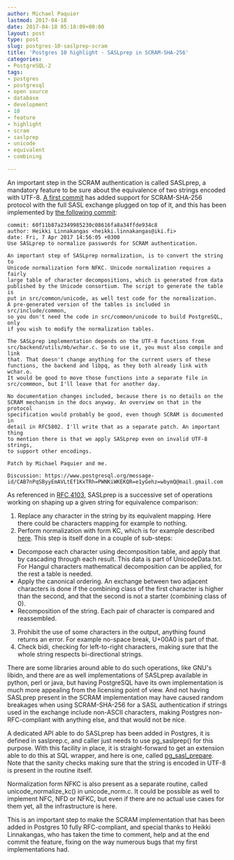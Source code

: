 ```yaml
---
author: Michael Paquier
lastmod: 2017-04-18
date: 2017-04-18 05:18:09+00:00
layout: post
type: post
slug: postgres-10-saslprep-scram
title: 'Postgres 10 highlight - SASLprep in SCRAM-SHA-256'
categories:
- PostgreSQL-2
tags:
- postgres
- postgresql
- open source
- database
- development
- 10
- feature
- highlight
- scram
- saslprep
- unicode
- equivalent
- combining

---
```


An important step in the SCRAM authentication is called SASLprep, a mandatory
feature to be sure about the equivalence of two strings encoded with UTF-8.
[A first commit]( http://git.postgresql.org/pg/commitdiff/818fd4a67d610991757b610755e3065fb99d80a5)
has added support for SCRAM-SHA-256 protocol with the full SASL exchange
plugged on top of it, and this has been implemented by
[the following commit](http://git.postgresql.org/pg/commitdiff/60f11b87a2349985230c08616fa8a34ffde934c8):

    commit: 60f11b87a2349985230c08616fa8a34ffde934c8
    author: Heikki Linnakangas <heikki.linnakangas@iki.fi>
    date: Fri, 7 Apr 2017 14:56:05 +0300
    Use SASLprep to normalize passwords for SCRAM authentication.

    An important step of SASLprep normalization, is to convert the string to
    Unicode normalization form NFKC. Unicode normalization requires a fairly
    large table of character decompositions, which is generated from data
    published by the Unicode consortium. The script to generate the table is
    put in src/common/unicode, as well test code for the normalization.
    A pre-generated version of the tables is included in src/include/common,
    so you don't need the code in src/common/unicode to build PostgreSQL, only
    if you wish to modify the normalization tables.

    The SASLprep implementation depends on the UTF-8 functions from
    src/backend/utils/mb/wchar.c. So to use it, you must also compile and link
    that. That doesn't change anything for the current users of these
    functions, the backend and libpq, as they both already link with wchar.o.
    It would be good to move those functions into a separate file in
    src/commmon, but I'll leave that for another day.

    No documentation changes included, because there is no details on the
    SCRAM mechanism in the docs anyway. An overview on that in the protocol
    specification would probably be good, even though SCRAM is documented in
    detail in RFC5802. I'll write that as a separate patch. An important thing
    to mention there is that we apply SASLprep even on invalid UTF-8 strings,
    to support other encodings.

    Patch by Michael Paquier and me.

    Discussion: https://www.postgresql.org/message-id/CAB7nPqSByyEmAVLtEf1KxTRh=PWNKiWKEKQR=e1yGehz=wbymQ@mail.gmail.com

As referenced in [RFC 4103](https://tools.ietf.org/html/rfc4013), SASLprep is
a successive set of operations working on shaping up a given string for
equivalence comparison:

1. Replace any character in the string by its equivalent mapping. Here there
could be characters mapping for example to nothing.
2. Perform normalization with form KC, which is for example described
[here](http://www.unicode.org/reports/tr15/). This step is itself done
in a couple of sub-steps:
  * Decompose each character using decomposition table, and apply that
    by cascading through each result. This data is part of UnicodeData.txt.
    For Hangul characters mathematical decomposition can be applied, for the
    rest a table is needed.
  * Apply the canonical ordering. An exchange between two adjacent characters
    is done if the combining class of the first character is higher than the
    second, and that the second is not a starter (combining class of 0).
  * Recomposition of the string. Each pair of character is compared and
    reassembled.
3. Prohibit the use of some characters in the output, anything found
returns an error. For example no-space break, U+00A0 is part of that.
4. Check bidi, checking for left-to-right characters, making sure that
the whole string respects bi-directional strings.

There are some libraries around able to do such operations, like GNU's
libidn, and there are as well implementations of SASLprep available in
python, perl or java, but having PostgreSQL have its own implementation
is much more appealing from the licensing point of view. And not having
SASLprep present in the SCRAM implementation may have caused random
breakages when using SCRAM-SHA-256 for a SASL authentication if strings
used in the exchange include non-ASCII characters, making Postgres
non-RFC-compliant with anything else, and that would not be nice.

A dedicated API able to do SASLprep has been added in Postgres, it is
defined in saslprep.c, and caller just needs to use pg\_saslprep() for
this purpose. With this facility in place, it is straight-forward to
get an extension able to do this at SQL wrapper, and here is one,
called [pg\_sasl\_prepare](https://github.com/michaelpq/pg_plugins/tree/master/pg_sasl_prepare).
Note that the sanity checks making sure that the string is encoded in UTF-8
is present in the routine itself.

Normalization form NFKC is also present as a separate routine, called
unicode_normalize_kc() in unicode_norm.c. It could be possible as well
to implement NFC, NFD or NFKC, but even if there are no actual use cases
for them yet, all the infrastructure is here.

This is an important step to make the SCRAM implementation that has been
added in Postgres 10 fully RFC-compliant, and special thanks to Heikki
Linnakangas, who has taken the time to comment, help and at the end commit
the feature, fixing on the way numerous bugs that my first implementations
had.
